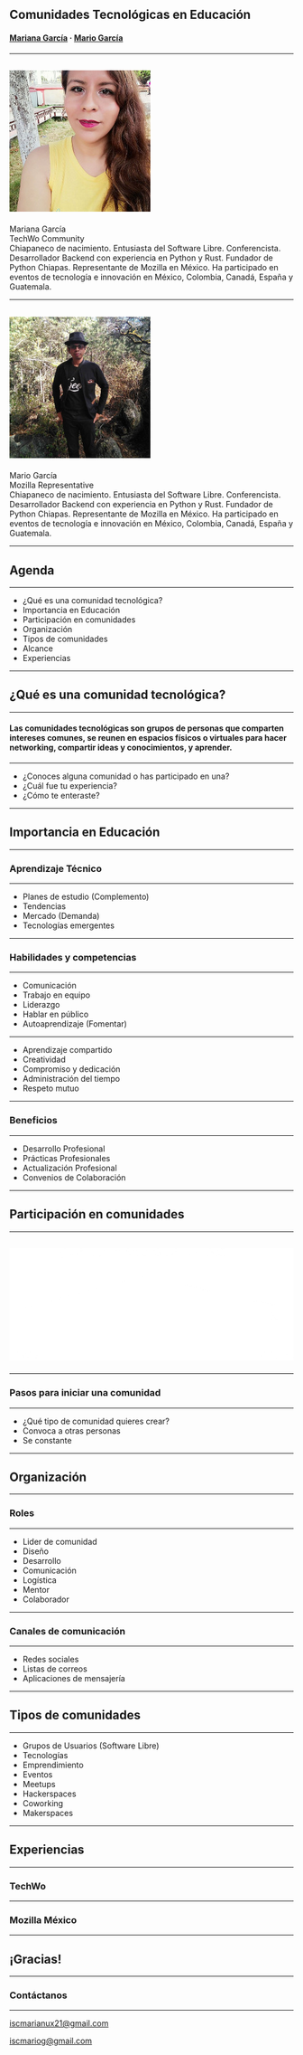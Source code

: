 ## Comunidades Tecnológicas en Educación

#### [Mariana García](https://fb.com/mgarciagordillo) · [Mario García](https://fb.com/iscmariog)

---

## ![](./img/mariana.jpg)
<!-- .element: style="margin-top: -5%; float: left;" -->
<div>Mariana García<br>TechWo Community<br>Chiapaneco de nacimiento. Entusiasta del Software Libre. Conferencista. Desarrollador Backend con experiencia en Python y Rust. Fundador de Python Chiapas. Representante de Mozilla en México. Ha participado en eventos de tecnología e innovación en México, Colombia, Canadá, España y Guatemala.</div>
<!-- .element: style="margin-top: -5%; float: right; text-align: justify; font-size: 20px; width: 650px;" -->

----

## ![](./img/mario.jpg)
<!-- .element: style="margin-top: -5%; float: left;" -->
<div>Mario García<br>Mozilla Representative<br>Chiapaneco de nacimiento. Entusiasta del Software Libre. Conferencista. Desarrollador Backend con experiencia en Python y Rust. Fundador de Python Chiapas. Representante de Mozilla en México. Ha participado en eventos de tecnología e innovación en México, Colombia, Canadá, España y Guatemala.</div>
<!-- .element: style="margin-top: -5%; float: right; text-align: justify; font-size: 20px; width: 650px;" -->

---

## Agenda

----

- ¿Qué es una comunidad tecnológica?
- Importancia en Educación<!-- .element: class="fragment" -->
- Participación en comunidades<!-- .element: class="fragment" -->
- Organización<!-- .element: class="fragment" -->
- Tipos de comunidades<!-- .element: class="fragment" -->
- Alcance<!-- .element: class="fragment" -->
- Experiencias<!-- .element: class="fragment" -->

---

## ¿Qué es una comunidad tecnológica?

----

#### Las comunidades tecnológicas son grupos de personas que comparten intereses comunes, se reunen en espacios físicos o virtuales para hacer networking, compartir ideas y conocimientos, y aprender.

----

- ¿Conoces alguna comunidad o has participado en una?
- ¿Cuál fue tu experiencia?<!-- .element: class="fragment" -->
- ¿Cómo te enteraste?<!-- .element: class="fragment" -->

---

## Importancia en Educación

----

### Aprendizaje Técnico

----

- Planes de estudio (Complemento)
- Tendencias<!-- .element: class="fragment" -->
- Mercado (Demanda)<!-- .element: class="fragment" -->
- Tecnologías emergentes<!-- .element: class="fragment" -->

----

### Habilidades y competencias

----

- Comunicación
- Trabajo en equipo<!-- .element: class="fragment" -->
- Liderazgo<!-- .element: class="fragment" -->
- Hablar en público<!-- .element: class="fragment" -->
- Autoaprendizaje (Fomentar)<!-- .element: class="fragment" -->

----

- Aprendizaje compartido<!-- .element: class="fragment" -->
- Creatividad<!-- .element: class="fragment" -->
- Compromiso y dedicación<!-- .element: class="fragment" -->
- Administración del tiempo<!-- .element: class="fragment" -->
- Respeto mutuo<!-- .element: class="fragment" -->

----

### Beneficios

----

- Desarrollo Profesional
- Prácticas Profesionales<!-- .element: class="fragment" -->
- Actualización Profesional<!-- .element: class="fragment" -->
- Convenios de Colaboración<!-- .element: class="fragment" -->

---

## Participación en comunidades

----

## ![](./img/comunidad.png)
<!-- .element: style="margin-top: -5%;" -->

----

### Pasos para iniciar una comunidad

----

- ¿Qué tipo de comunidad quieres crear?
- Convoca a otras personas<!-- .element: class="fragment" -->
- Se constante<!-- .element: class="fragment" -->

---

## Organización

----

### Roles

----

- Lider de comunidad
- Diseño<!-- .element: class="fragment" -->
- Desarrollo<!-- .element: class="fragment" -->
- Comunicación<!-- .element: class="fragment" -->
- Logística<!-- .element: class="fragment" -->
- Mentor<!-- .element: class="fragment" -->
- Colaborador<!-- .element: class="fragment" -->

----

### Canales de comunicación

----

- Redes sociales
- Listas de correos<!-- .element: class="fragment" -->
- Aplicaciones de mensajería<!-- .element: class="fragment" -->

---

## Tipos de comunidades

----

- Grupos de Usuarios (Software Libre)
- Tecnologías<!-- .element: class="fragment" -->
- Emprendimiento<!-- .element: class="fragment" -->
- Eventos<!-- .element: class="fragment" -->
- Meetups<!-- .element: class="fragment" -->
- Hackerspaces<!-- .element: class="fragment" -->
- Coworking<!-- .element: class="fragment" -->
- Makerspaces<!-- .element: class="fragment" -->

---

## Experiencias

----

### TechWo

----

### Mozilla México

---

## ¡Gracias!

----

### Contáctanos

___

iscmarianux21@gmail.com

iscmariog@gmail.com
